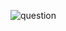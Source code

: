 ![question](https://github.com/kimura-12/AtCoder_Training/blob/master/AtCoder_Begginner_Contest/C.Ubiquity/question.png)